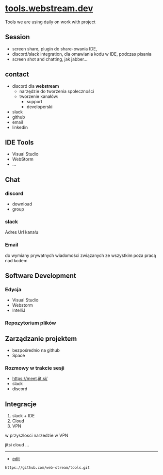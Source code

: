 # [tools.webstream.dev](https://tools.webstream.dev/#/)


Tools we are using daily on work with project

## Session
+ screen share, plugin do share-owania IDE,
+ discord/slack integration, dla omawiania kodu w IDE, podczas pisania
+ screen shot and chatting, jak jabber...



## contact

+ discord dla **webstream**
  + narzędzie do tworzenia społeczności
  + tworzenie kanałów:
    + support
    + developerski
+ slack
+ github
+ email
+ linkedin


## IDE Tools
+ Visual Studio
+ WebStorm
+ ...



## Chat

### discord

+ download
+ group


### slack

Adres Url kanału


### Email

do wymiany prywatnych wiadomości związanych ze wszystkim poza pracą nad kodem


## Software Development

### Edycja

+ Visual Studio
+ Webstorm
+ IntelliJ


### Repozytorium plików



## Zarządzanie projektem

+ bezpośrednio na github
+ Space



### Rozmowy w trakcie sesji

+ https://meet.jit.si/
+ slack
+ discord

## Integracje

1. slack + IDE
2. Cloud
3. VPN

w przyszlosci narzedzie w VPN

jitsi
cloud
...


---
+ [edit](https://github.com/web-stream/tools/edit/main/README.md)

```
https://github.com/web-stream/tools.git
```
